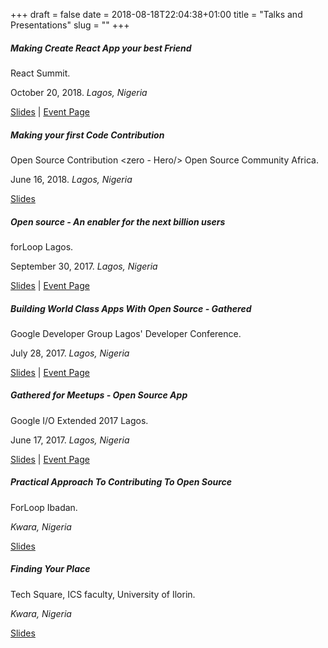 +++
draft = false
date = 2018-08-18T22:04:38+01:00
title = "Talks and Presentations"
slug = ""
+++

##### Making Create React App your best Friend
React Summit.

October 20, 2018. *Lagos, Nigeria*

[Slides](https://www.slideshare.net/AbatiAdewale/making-create-react-app-your-best-friend-react-summit-2018) | [Event Page](https://react-summit.com)

##### Making your first Code Contribution
Open Source Contribution &lt;zero - Hero/&gt; Open Source Community Africa.

June 16, 2018. *Lagos, Nigeria*

[Slides](https://www.slideshare.net/AbatiAdewale/making-your-first-code-contribution-open-source-community-africa)

##### Open source - An enabler for the next billion users
forLoop Lagos.

September 30, 2017. *Lagos, Nigeria*

[Slides](https://www.slideshare.net/AbatiAdewale/open-source-an-enabler-for-the-next-billion-users) | [Event Page](https://forloop.africa/events/building-for-your-next-billion-users-j7hj669u)


##### Building World Class Apps With Open Source - Gathered
Google Developer Group Lagos' Developer Conference.

July 28, 2017. *Lagos, Nigeria*

[Slides](https://www.slideshare.net/AbatiAdewale/building-world-class-apps-with-open-source-introducing-gathered) | [Event Page](https://www.meetup.com/gdg-lagos/events/241974032/)


##### Gathered for Meetups - Open Source App
Google I/O Extended 2017 Lagos.

June 17, 2017. *Lagos, Nigeria*

[Slides](https://www.slideshare.net/AbatiAdewale/gathered-app-demo-slides) | [Event Page](https://www.meetup.com/gdg-lagos/events/240562292/)


##### Practical Approach To Contributing To Open Source
ForLoop Ibadan.

*Kwara, Nigeria*

[Slides](https://www.slideshare.net/AbatiAdewale/practical-approach-to-contributing-to-open-source-forloop-ibadan)


##### Finding Your Place
Tech Square, ICS faculty, University of Ilorin.

*Kwara, Nigeria*

[Slides](https://www.slideshare.net/AbatiAdewale/finding-your-place-university-of-ilorin)
